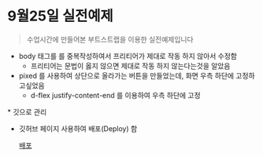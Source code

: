 <!-- @format -->

# 9월25일 실전예제

> 수업시간에 만들어본 부트스트랩을 이용한 실전예제입니다

- body 태그를 를 중복작성하여서 프리티어가 제대로 작동 하지 않아서 수정함
  - 프리티어는 문법이 옳지 않으면 제대로 작동 하지 않는다는것을 알았음
- pixed 를 사용하여 상단으로 올라가는 버튼을 만들었는데, 화면 우측 하단에 고정하고싶었음
  - d-flex justify-content-end 를 이용하여 우측 하단에 고정

\* 깃으로 관리

- 깃허브 페이지 사용하여 배포(Deploy) 함

  [배포](https://wjdtjddns98.github.io/AuroraTourEX/"link")
